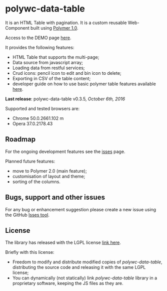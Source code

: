 # polywc-data-table 

It is an HTML Table with pagination. It is a custom reusable Web-Component built using [Polymer 1.0](https://www.polymer-project.org/1.0/). 

Access to the DEMO page [here](http://polywc.github.io/polywc-data-table).

It provides the following features:

 - HTML Table that supports the multi-page;
 - Data source from javascript array;
 - Loading data from restful services;
 - Crud icons: pencil icon to edit and bin icon to delete;
 - Exporting in CSV of the table content;
 - developer guide on how to use basic polymer table features available [here](https://github.com/donpir/polywc-data-table/wiki).
 
__Last release__: polywc-data-table v0.3.5, _October 6th, 2016_

Supported and tested browsers are:

 - Chrome 50.0.2661.102 m
 - Opera 37.0.2178.43

## Roadmap

For the ongoing development features see the [isses](https://github.com/donpir/polywc-data-table/issues) page.

Planned future features:

 - move to Polymer 2.0 (main feature);
 - customisation of layout and theme;
 - sorting of the columns.

## Bugs, support and other issues

For any bug or enhancement suggestion please create a new issue using the GitHub [Isses tool](https://github.com/donpir/polywc-data-table/issues).

## License 

The library has released with the LGPL license [link here](http://www.gnu.org/licenses/lgpl.html).

Briefly with this license:
 
 - Freedom to modify and distribute modified copies of _polywc-data-table_, distributing the source code and releasing it with the same LGPL license;
 - You can dynamically (not statically) link _polywc-data-table_ library in a proprietary software, keeping the JS files as they are.


